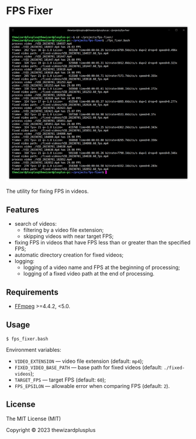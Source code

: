 # FPS Fixer

![](docs/screenshot.png)

The utility for fixing FPS in videos.

## Features

- search of videos:
  - filtering by a video file extension;
  - skipping videos with near target FPS;
- fixing FPS in videos that have FPS less than or greater than the specified FPS;
- automatic directory creation for fixed videos;
- logging:
  - logging of a video name and FPS at the beginning of processing;
  - logging of a fixed video path at the end of processing.

## Requirements

- [FFmpeg](https://ffmpeg.org/) >=4.4.2, <5.0.

## Usage

```
$ fps_fixer.bash
```

Environment variables:

- `VIDEO_EXTENSION` &mdash; video file extension (default: `mp4`);
- `FIXED_VIDEO_BASE_PATH` &mdash; base path for fixed videos (default: `./fixed-videos`);
- `TARGET_FPS` &mdash; target FPS (default: `60`);
- `FPS_EPSILON` &mdash; allowable error when comparing FPS (default: `2`).

## License

The MIT License (MIT)

Copyright &copy; 2023 thewizardplusplus
